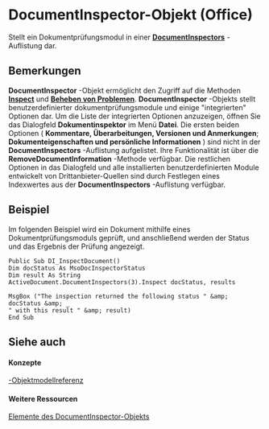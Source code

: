
# DocumentInspector-Objekt (Office)

Stellt ein Dokumentprüfungsmodul in einer  **[DocumentInspectors](8366d7cd-e016-bb99-d27f-749ca10352f1.md)** -Auflistung dar.


## Bemerkungen

 **DocumentInspector** -Objekt ermöglicht den Zugriff auf die Methoden **[Inspect](5973fa7d-7218-74e3-b67c-c03fbaf4b930.md)** und **[Beheben von Problemen](b05326b0-779c-97f5-d3fd-705f82a141ef.md)**. **DocumentInspector** -Objekts stellt benutzerdefinierter dokumentprüfungsmodule und einige "integrierten" Optionen dar. Um die Liste der integrierten Optionen anzuzeigen, öffnen Sie das Dialogfeld **Dokumentinspektor** im Menü **Datei**. Die ersten beiden Optionen ( **Kommentare, Überarbeitungen, Versionen und Anmerkungen**; **Dokumenteigenschaften und persönliche Informationen** ) sind nicht in der **DocumentInspectors** -Auflistung aufgelistet. Ihre Funktionalität ist über die **RemoveDocumentInformation** -Methode verfügbar. Die restlichen Optionen in das Dialogfeld und alle installierten benutzerdefinierten Module entwickelt von Drittanbieter-Quellen sind durch Festlegen eines Indexwertes aus der **DocumentInspectors** -Auflistung verfügbar.


## Beispiel

Im folgenden Beispiel wird ein Dokument mithilfe eines Dokumentprüfungsmoduls geprüft, und anschließend werden der Status und das Ergebnis der Prüfung angezeigt.


```
Public Sub DI_InspectDocument() 
Dim docStatus As MsoDocInspectorStatus 
Dim result As String 
ActiveDocument.DocumentInspectors(3).Inspect docStatus, results 
 
MsgBox ("The inspection returned the following status " &amp; docStatus &amp; _ 
" with this result " &amp; result) 
End Sub
```


## Siehe auch


#### Konzepte


[-Objektmodellreferenz](499c789a-aba2-0fad-649a-0ea964cd3b5e.md)
#### Weitere Ressourcen


[Elemente des DocumentInspector-Objekts](http://msdn.microsoft.com/library/4b23508a-5296-645f-2649-c1f29b921ace%28Office.15%29.aspx)
